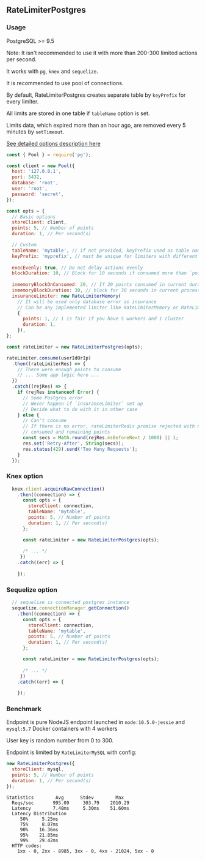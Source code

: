 ## RateLimiterPostgres

### Usage

PostgreSQL >= 9.5

Note: It isn't recommended to use it with more than 200-300 limited actions per second.

It works with `pg`, `knex` and `sequelize`.

It is recommended to use pool of connections.

By default, RateLimiterPostgres creates separate table by `keyPrefix` for every limiter.

All limits are stored in one table if `tableName` option is set.

Limits data, which expired more than an hour ago, are removed every 5 minutes by `setTimeout`.

[See detailed options description here](https://github.com/animir/node-rate-limiter-flexible#options)

```javascript
const { Pool } = require('pg');

const client = new Pool({
  host: '127.0.0.1',
  port: 5432,
  database: 'root',
  user: 'root',
  password: 'secret',
});

const opts = {
  // Basic options
  storeClient: client,
  points: 5, // Number of points
  duration: 1, // Per second(s)

  // Custom
  tableName: 'mytable', // if not provided, keyPrefix used as table name
  keyPrefix: 'myprefix', // must be unique for limiters with different purpose
  
  execEvenly: true, // Do not delay actions evenly
  blockDuration: 10, // Block for 10 seconds if consumed more than `points`
  
  inmemoryBlockOnConsumed: 20, // If 20 points consumed in current duration
  inmemoryBlockDuration: 30, // block for 30 seconds in current process memory
  insuranceLimiter: new RateLimiterMemory(
    // It will be used only database error as insurance
    // Can be any implemented limiter like RateLimiterMemory or RateLimiterRedis extended from RateLimiterAbstract
    {
      points: 1, // 1 is fair if you have 5 workers and 1 cluster
      duration: 1,
    }),
};

const rateLimiter = new RateLimiterPostgres(opts);

rateLimiter.consume(userIdOrIp)
  .then((rateLimiterRes) => {
    // There were enough points to consume
    // ... Some app logic here ...
  })
  .catch((rejRes) => {
    if (rejRes instanceof Error) {
      // Some Postgres error
      // Never happen if `insuranceLimiter` set up
      // Decide what to do with it in other case
    } else {
      // Can't consume
      // If there is no error, rateLimiterRedis promise rejected with number of ms before next request allowed
      // consumed and remaining points
      const secs = Math.round(rejRes.msBeforeNext / 1000) || 1;
      res.set('Retry-After', String(secs));
      res.status(429).send('Too Many Requests');
    }
  });
```

### Knex option

```javascript
  knex.client.acquireRawConnection()
    .then((connection) => {
      const opts = {
        storeClient: connection,
        tableName: 'mytable',
        points: 5, // Number of points
        duration: 1, // Per second(s)
      };

      const rateLimiter = new RateLimiterPostgres(opts);
      
      /* ... */
     })
    .catch((err) => {
      
    });      
```

### Sequelize option

```javascript
  // sequelize is connected postgres instance 
  sequelize.connectionManager.getConnection()
    .then((connection) => {
      const opts = {
        storeClient: connection,
        tableName: 'mytable',
        points: 5, // Number of points
        duration: 1, // Per second(s)
      };

      const rateLimiter = new RateLimiterPostgres(opts);
      
      /* ... */
     })
    .catch((err) => {
      
    });
``` 

### Benchmark

Endpoint is pure NodeJS endpoint launched in `node:10.5.0-jessie` and `mysql:5.7` Docker containers with 4 workers

User key is random number from 0 to 300.

Endpoint is limited by `RateLimiterMySQL` with config:

```javascript
new RateLimiterPostgres({
  storeClient: mysql,
  points: 5, // Number of points
  duration: 1, // Per second(s)
});
```

```text
Statistics        Avg      Stdev        Max
  Reqs/sec       995.09     303.79    2010.29
  Latency        7.48ms     5.30ms    51.60ms
  Latency Distribution
     50%     5.25ms
     75%     8.07ms
     90%    16.36ms
     95%    21.85ms
     99%    29.42ms
  HTTP codes:
    1xx - 0, 2xx - 8985, 3xx - 0, 4xx - 21024, 5xx - 0
```